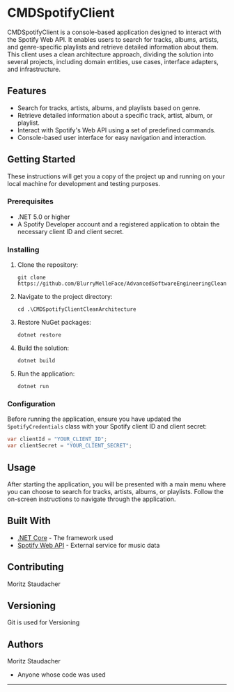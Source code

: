 # CMDSpotifyClient

CMDSpotifyClient is a console-based application designed to interact with the Spotify Web API. It enables users to search for tracks, albums, artists, and genre-specific playlists and retrieve detailed information about them. This client uses a clean architecture approach, dividing the solution into several projects, including domain entities, use cases, interface adapters, and infrastructure.

## Features

- Search for tracks, artists, albums, and playlists based on genre.
- Retrieve detailed information about a specific track, artist, album, or playlist.
- Interact with Spotify's Web API using a set of predefined commands.
- Console-based user interface for easy navigation and interaction.

## Getting Started

These instructions will get you a copy of the project up and running on your local machine for development and testing purposes.

### Prerequisites

- .NET 5.0 or higher
- A Spotify Developer account and a registered application to obtain the necessary client ID and client secret.

### Installing

1. Clone the repository:
   ```
   git clone https://github.com/BlurryMelleFace/AdvancedSoftwareEngineeringClean.git
   ```
2. Navigate to the project directory:
   ```
   cd .\CMDSpotifyClientCleanArchitecture
   ```
3. Restore NuGet packages:
   ```
   dotnet restore
   ```
4. Build the solution:
   ```
   dotnet build
   ```
5. Run the application:
   ```
   dotnet run
   ```

### Configuration

Before running the application, ensure you have updated the `SpotifyCredentials` class with your Spotify client ID and client secret:

```csharp
var clientId = "YOUR_CLIENT_ID";
var clientSecret = "YOUR_CLIENT_SECRET";
```

## Usage

After starting the application, you will be presented with a main menu where you can choose to search for tracks, artists, albums, or playlists. Follow the on-screen instructions to navigate through the application.

## Built With

- [.NET Core](https://dotnet.microsoft.com/) - The framework used
- [Spotify Web API](https://developer.spotify.com/documentation/web-api/) - External service for music data

## Contributing

Moritz Staudacher

## Versioning

Git is used for Versioning

## Authors

Moritz Staudacher
- Anyone whose code was used

---
